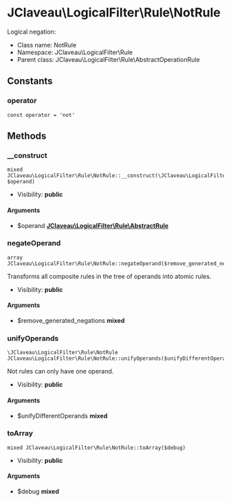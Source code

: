 JClaveau\LogicalFilter\Rule\NotRule
===============

Logical negation:




* Class name: NotRule
* Namespace: JClaveau\LogicalFilter\Rule
* Parent class: JClaveau\LogicalFilter\Rule\AbstractOperationRule



Constants
----------


### operator

    const operator = 'not'







Methods
-------


### __construct

    mixed JClaveau\LogicalFilter\Rule\NotRule::__construct(\JClaveau\LogicalFilter\Rule\AbstractRule $operand)





* Visibility: **public**


#### Arguments
* $operand **[JClaveau\LogicalFilter\Rule\AbstractRule](JClaveau-LogicalFilter-Rule-AbstractRule.md)**



### negateOperand

    array JClaveau\LogicalFilter\Rule\NotRule::negateOperand($remove_generated_negations)

Transforms all composite rules in the tree of operands into
atomic rules.



* Visibility: **public**


#### Arguments
* $remove_generated_negations **mixed**



### unifyOperands

    \JClaveau\LogicalFilter\Rule\NotRule JClaveau\LogicalFilter\Rule\NotRule::unifyOperands($unifyDifferentOperands)

Not rules can only have one operand.



* Visibility: **public**


#### Arguments
* $unifyDifferentOperands **mixed**



### toArray

    mixed JClaveau\LogicalFilter\Rule\NotRule::toArray($debug)





* Visibility: **public**


#### Arguments
* $debug **mixed**


